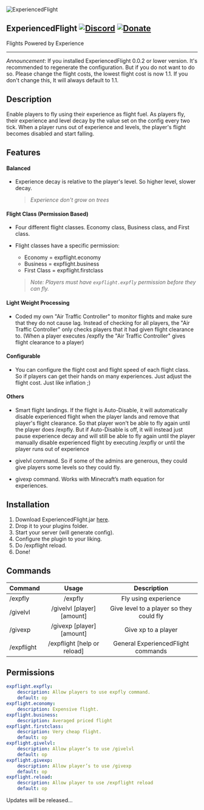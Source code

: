 ![ExperiencedFlight](https://www.spigotmc.org/data/resource_icons/48/48587.jpg?1508455469)
## ExperiencedFlight [![Discord](https://img.shields.io/discord/253637961776627712.svg)](https://discord.cyrien.us) [![Donate](https://img.shields.io/badge/Support-Me!-blue.svg)](https://cyrien.us/donate) 
Flights Powered by Experience
_______

_Announcement_: If you installed ExperiencedFlight 0.0.2 or lower version. It's recommended to regenerate the configuration. But if you do not want to do so. Please change the flight costs, the lowest flight cost is now 1.1.
If you don't change this, It will always default to 1.1.

## Description

Enable players to fly using their experience as flight fuel. As players fly, their experience and level decay by the value set on the config every two tick. When a player runs out of experience and levels, the player's flight becomes disabled and start falling.

## Features

#### Balanced

- Experience decay is relative to the player's level. So higher level, slower decay.
    
     >_Experience don't grow on trees_

#### Flight Class (Permission Based)

- Four different flight classes. Economy class, Business class, and First class.
- Flight classes have a specific permission:
  - Economy = expflight.economy
  - Business = expflight.business
  - First Class = expflight.firstclass
  
   >_Note: Players must have `expflight.expfly` permission before they can fly._

#### Light Weight Processing

- Coded my own "Air Traffic Controller" to monitor flights and make sure that they do not cause lag. Instead of checking for all players, the "Air Traffic Controller" only checks players that it had given flight clearance to. (When a player executes /expfly the "Air Traffic Controller" gives flight clearance to a player)

#### Configurable

- You can configure the flight cost and flight speed of each flight class. So if players can get their hands on many experiences. Just adjust the flight cost. Just like inflation ;)

#### Others

- Smart flight landings. If the flight is Auto-Disable, it will automatically disable experienced flight when the player lands and remove that player's flight clearance. So that player won't be able to fly again until the player does /expfly. But if Auto-Disable is off, it will instead just pause experience decay and will still be able to fly again until the player manually disable experienced flight by executing /expfly or until the player runs out of experience

- givelvl command. So if some of the admins are generous, they could give players some levels so they could fly.

- givexp command. Works with Minecraft’s math equation for experiences.


## Installation

1. Download ExperiencedFlight.jar [here](https://www.spigotmc.org/resources/experiencedflight.48587/).
2. Drop it to your plugins folder.
3. Start your server (will generate config).
4. Configure the plugin to your liking.
5. Do /expflight reload.
6. Done!

## Commands
| Command       | Usage         | Description  |
| ------------- |:-------------:| :-----:|
| /expfly       | /expfly       |Fly using experience |
| /givelvl      | /givelvl [player] [amount] |Give level to a player so they could fly |
| /givexp       | /givexp [player] [amount]    | Give xp to a player |
| /expflight    | /expflight [help or reload] | General ExperiencedFlight commands|

## Permissions

```yml
expflight.expfly:
    description: Allow players to use expfly command.
    default: op
expflight.economy:
    description: Expensive flight.
expflight.business:
    description: Averaged priced flight
expflight.firstclass:
    description: Very cheap flight.
    default: op
expflight.givelvl:
    description: Allow player’s to use /givelvl
    default: op
expflight.givexp:
    description: Allow player’s to use /givexp
    default: op
expflight.reload:
    description: Allow player to use /expflight reload
    default: op
```

Updates will be released...

